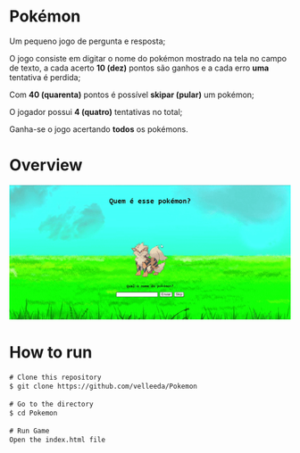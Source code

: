 # Pokémon

Um pequeno jogo de pergunta e resposta;

O jogo consiste em digitar o nome do pokémon mostrado na tela no campo de texto, a cada acerto **10 (dez)** pontos são ganhos e a cada erro **uma** tentativa é perdida;

Com **40 (quarenta)** pontos é possível **skipar (pular)** um pokémon;

O jogador possui **4 (quatro)** tentativas no total;

Ganha-se o jogo acertando **todos** os pokémons.

# Overview

![](./gifs/default.gif)

# How to run

```
# Clone this repository
$ git clone https://github.com/velleeda/Pokemon

# Go to the directory
$ cd Pokemon

# Run Game
Open the index.html file
```
